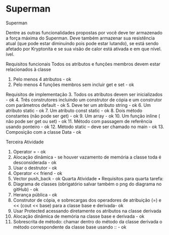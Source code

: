 Superman
=====
Superman

Dentre as outras funcionalidades propostas por você deve ter armazenado a força máxima do Superman. Deve também armazenar sua resistência atual (que pode estar diminuindo pois pode estar lutando), se está sendo afetado por Kryptonita e se sua visão de calor está ativada e em que nível.
ível.

Requisitos funcionais 
Todos os atributos e funções membros devem estar relacionados à classe
1.	Pelo menos 4 atributos - ok
2.	Pelo menos 4 funções membros sem incluir get e set - ok

Requisitos de implementação
3.	Todos os atributos devem ser inicializados - ok 
4.	Três construtores incluindo um construtor de cópia e um construtor com parâmetros default - ok
5.	Deve ter um atributo string - ok
6.	Um atributo static - ok
7.	Um atributo const static - ok
8.	Dois método constantes (não pode ser get) - ok
9.	Um array - ok
10.	Um função inline ( não pode ser get ou set) - ok
11.	Método com passagem de referência usando ponteiro - ok
12.	Método static – deve ser chamado no main - ok
13.	Composição com a classe Data - ok

Terceira Atividade 
1.	Operator = - ok
2.	Alocação dinâmica - se houver vazamento de memória a classe toda é desconsiderada - ok
3.	Usar o destrutor - ok
4.	Operator << friend - ok
5.	Vector push_back - ok
Quarta Atividade
•	Requisitos para quarta tarefa: 
1.	Diagrama de classes (obrigatório salvar também o png do diagrama no gitHub) - ok
2.	Herança pública - ok
3.	Construtor de cópia, e sobrecargas dos operadores de atribuição (=) e << (cout << base) para a classe base e derivada- ok
4.	Usar Protected acessando diretamente os atributos na classe derivada
5.	Alocação dinâmica de memória na classe base e derivada - ok
6.	Sobrescrita de método: chamar dentro do método da classe derivada o método correspondente da classe base usando :: - ok
